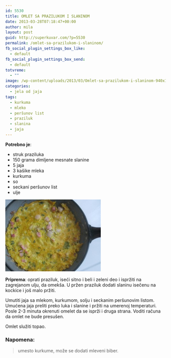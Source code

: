 ```yaml
---
id: 5530
title: OMLET SA PRAZILUKOM I SLANINOM
date: 2013-03-28T07:18:47+00:00
author: mila
layout: post
guid: http://superkuvar.com/?p=5530
permalink: /omlet-sa-prazilukom-i-slaninom/
fb_social_plugin_settings_box_like:
  - default
fb_social_plugin_settings_box_send:
  - default
totvreme:
  - ""
image: /wp-content/uploads/2013/03/Omlet-sa-prazilukom-i-slaninom-940x198.jpg
categories:
  - jela od jaja
tags:
  - kurkuma
  - mleko
  - peršunov list
  - praziluk
  - slanina
  - jaja
---
```

**Potrebno je**:

  * struk praziluka
  * 150 grama dimljene mesnate slanine
  * 5 jaja
  * 3 kašike mleka
  * kurkuma
  * so
  * seckani peršunov list
  * ulje

<img class="alignnone size-medium wp-image-5531" src="/wp-content/uploads/2013/03/Omlet-sa-prazilukom-i-slaninom-300x225.jpg" alt="Omlet sa prazilukom i slaninom" width="300" height="225" /> 

**Priprema**: oprati praziluk, iseći sitno i beli i zeleni deo i ispržiti na zagrejanom ulju, da omekša. U pržen praziluk dodati slaninu isečenu na kockice i još malo pržiti.

Umutiti jaja sa mlekom, kurkumom, solju i seckanim peršunovim listom. Umućena jaja preliti preko luka i slanine i pržiti na umerenoj temperaturi. Posle 2-3 minuta okrenuti omelet da se isprži i druga strana. Voditi računa da omlet ne bude presušen.

Omlet služiti topao.

### Napomena:
> umesto kurkume, može se dodati mleveni biber.